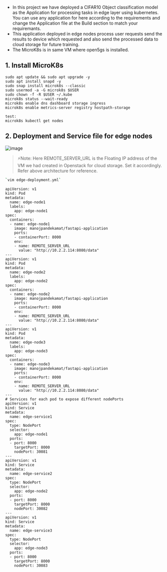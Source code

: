 - In this project we have deployed a CIFAR10 Object classification model as the Application for processing tasks in edge layer using kubernetes. You can use any application for here according to the requirements and change the Application file at the Build section to match your requiremants.
- This application deployed in edge nodes process user requests send the results to device which requested and also send the processed data to cloud storage for future training.
- The MicroK8s is in same VM where open5gs is installed.


## 1. Install MicroK8s
```
sudo apt update && sudo apt upgrade -y
sudo apt install snapd -y
sudo snap install microk8s --classic
sudo usermod -a -G microk8s $USER
sudo chown -f -R $USER ~/.kube
microk8s status --wait-ready
microk8s enable dns dashboard storage ingress
microk8s enable metrics-server registry hostpath-storage

test:
microk8s kubectl get nodes
```

## 2. Deployment and Service file for edge nodes

![image](https://github.com/user-attachments/assets/15bef5bc-66f8-4b07-b9a3-2dc14618266f)

> ⚡Note: Here REMOTE_SERVER_URL is the Floating IP address of the VM we had created in Openstack for cloud storage. Set it accordingly. Refer above architecture for reference.



```bash
`vim edge-deployment.yml`
```
```
apiVersion: v1
kind: Pod
metadata:
  name: edge-node1
  labels:
    app: edge-node1
spec:
  containers:
  - name: edge-node1
    image: manojpandekamat/fastapi-application
    ports:
    - containerPort: 8000
    env:
    - name: REMOTE_SERVER_URL
      value: "http://10.2.2.114:8080/data"
---
apiVersion: v1
kind: Pod
metadata:
  name: edge-node2
  labels:
    app: edge-node2
spec:
  containers:
  - name: edge-node2
    image: manojpandekamat/fastapi-application
    ports:
    - containerPort: 8000
    env:
    - name: REMOTE_SERVER_URL
      value: "http://10.2.2.114:8080/data"
---
apiVersion: v1
kind: Pod
metadata:
  name: edge-node3
  labels:
    app: edge-node3
spec:
  containers:
  - name: edge-node3
    image: manojpandekamat/fastapi-application
    ports:
    - containerPort: 8000
    env:
    - name: REMOTE_SERVER_URL
      value: "http://10.2.2.114:8080/data"
---
# Services for each pod to expose different nodePorts
apiVersion: v1
kind: Service
metadata:
  name: edge-service1
spec:
  type: NodePort
  selector:
    app: edge-node1
  ports:
  - port: 8000
    targetPort: 8000
    nodePort: 30081
---
apiVersion: v1
kind: Service
metadata:
  name: edge-service2
spec:
  type: NodePort
  selector:
    app: edge-node2
  ports:
  - port: 8000
    targetPort: 8000
    nodePort: 30082
---
apiVersion: v1
kind: Service
metadata:
  name: edge-service3
spec:
  type: NodePort
  selector:
    app: edge-node3
  ports:
  - port: 8000
    targetPort: 8000
    nodePort: 30083
```

